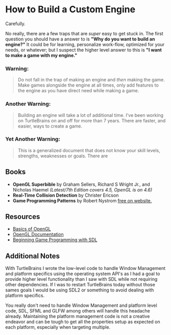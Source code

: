 # How to Build a Custom Engine

Carefully.

No really, there are a few traps that are _super_ easy to get stuck in. The first question you should have a answer to is **"Why do you want to build an engine?"** It could be for learning, personalize work-flow, optimized for your needs, or whatever; but I suspect the higher level answer to this is **"I want to make a game with my engine."**

### Warning:
> Do not fall in the trap of making an engine and _then_ making the game. Make games alongside the engine at all times, only add features to the engine as you have direct need while making a game.

### Another Warning:
> Building an engine will take a lot of additional time. I've been working on TurtleBrains on and off for more than 7 years. There are faster, and easier, ways to create a game.

### Yet Another Warning:
> This is a generalized document that does not know your skill levels, strengths, weaknesses or goals. There are 

## Books

- **OpenGL Superbible** by Graham Sellers, Richard S Wright Jr., and Nicholas Haemel _(Latest/7th Edition covers 4.5, OpenGL is on 4.6)_
- **Real-Time Collision Detection** by Christer Ericson
- **Game Programming Patterns** by Robert Nystrom [free on website.](https://gameprogrammingpatterns.com/)

## Resources

- [Basics of OpenGL](https://open.gl/)
- [OpenGL Documentation](https://docs.gl)
- [Beginning Game Programming with SDL](https://lazyfoo.net/tutorials/SDL/)

## Additional Notes

With TurtleBrains I wrote the low-level code to handle Window Management and platform specifics using the operating system API's as I had a goal to provide higher level functionality than I saw with SDL while not requiring other dependencies. If I was to restart TurtleBrains today without those sames goals I would be using SDL2 or something to avoid dealing with platform specifics.

You really don't need to handle Window Management and platform level code, SDL, SFML and GLFW among others will handle this headache already. Maintaining the platform management code is not a creative endeavor and can be tough to get all the properties setup as expected on each platform, especially when targeting multiple.
